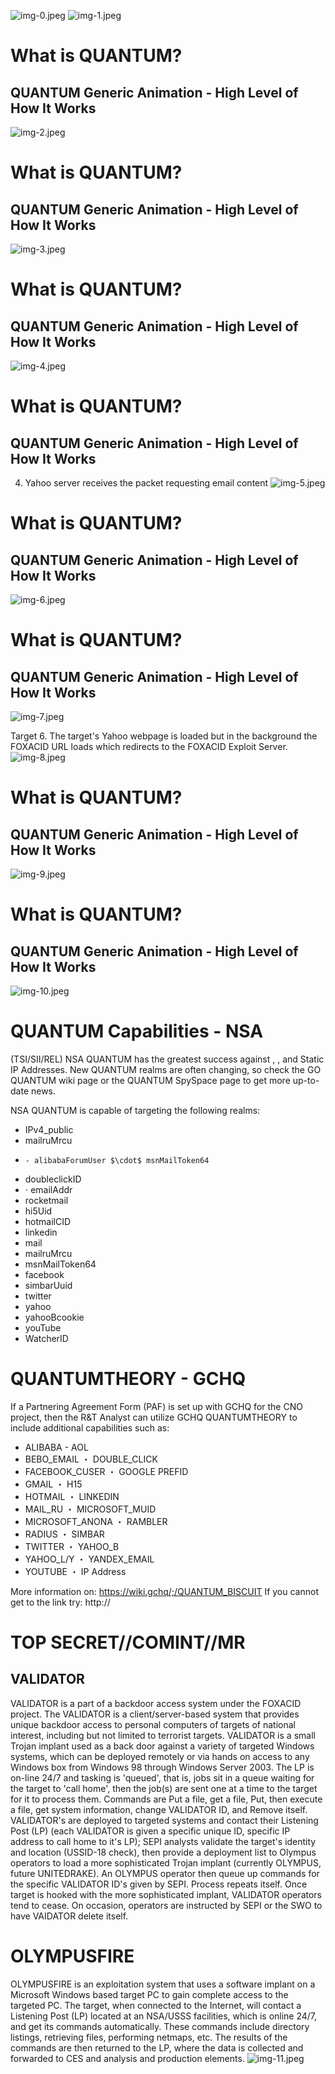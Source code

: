 ![img-0.jpeg](img-0.jpeg)
![img-1.jpeg](img-1.jpeg)
# What is QUANTUM? 

## QUANTUM Generic Animation - High Level of How It Works

![img-2.jpeg](img-2.jpeg)
# What is QUANTUM? 

## QUANTUM Generic Animation - High Level of How It Works

![img-3.jpeg](img-3.jpeg)
# What is QUANTUM? 

## QUANTUM Generic Animation - High Level of How It Works

![img-4.jpeg](img-4.jpeg)
# What is QUANTUM? 

## QUANTUM Generic Animation - High Level of How It Works

4. Yahoo server receives the packet requesting email content
![img-5.jpeg](img-5.jpeg)
# What is QUANTUM? 

## QUANTUM Generic Animation - High Level of How It Works

![img-6.jpeg](img-6.jpeg)
# What is QUANTUM? 

## QUANTUM Generic Animation - High Level of How It Works

![img-7.jpeg](img-7.jpeg)

Target
6. The target's Yahoo webpage is loaded but in the background the FOXACID URL loads which redirects to the FOXACID Exploit Server.
![img-8.jpeg](img-8.jpeg)
# What is QUANTUM? 

## QUANTUM Generic Animation - High Level of How It Works

![img-9.jpeg](img-9.jpeg)
# What is QUANTUM? 

## QUANTUM Generic Animation - High Level of How It Works

![img-10.jpeg](img-10.jpeg)
# QUANTUM Capabilities - NSA 

(TSI/SII/REL) NSA QUANTUM has the greatest success against <yahoo>, <facebook>, and Static IP Addresses. New QUANTUM realms are often changing, so check the GO QUANTUM wiki page or the QUANTUM SpySpace page to get more up-to-date news.

NSA QUANTUM is capable of targeting the following realms:

- IPv4_public
- mailruMrcu
-     - alibabaForumUser $\cdot$ msnMailToken64
- doubleclickID
- $\cdot$ emailAddr
- rocketmail
- hi5Uid
- hotmailCID
- linkedin
- mail
- mailruMrcu
- msnMailToken64
- facebook
- simbarUuid
- twitter
- yahoo
- yahooBcookie
- youTube
- WatcherID
# QUANTUMTHEORY - GCHQ 

If a Partnering Agreement Form (PAF) is set up with GCHQ for the CNO project, then the R\&T Analyst can utilize GCHQ QUANTUMTHEORY to include additional capabilities such as:

- ALIBABA - AOL
- BEBO_EMAIL ・ DOUBLE_CLICK
- FACEBOOK_CUSER ・ GOOGLE PREFID
- GMAIL ・ H15
- HOTMAIL ・ LINKEDIN
- MAIL_RU ・ MICROSOFT_MUID
- MICROSOFT_ANONA ・ RAMBLER
- RADIUS ・ SIMBAR
- TWITTER ・ YAHOO_B
- YAHOO_L/Y ・ YANDEX_EMAIL
- YOUTUBE ・ IP Address

More information on: https://wiki.gchq/;/QUANTUM_BISCUIT If you cannot get to the link try: http://
# TOP SECRET//COMINT//MR 

## VALIDATOR

VALIDATOR is a part of a backdoor access system under the FOXACID project. The VALIDATOR is a client/server-based system that provides unique backdoor access to personal computers of targets of national interest, including but not limited to terrorist targets. VALIDATOR is a small Trojan implant used as a back door against a variety of targeted Windows systems, which can be deployed remotely or via hands on access to any Windows box from Windows 98 through Windows Server 2003. The LP is on-line $24 / 7$ and tasking is 'queued', that is, jobs sit in a queue waiting for the target to 'call home', then the job(s) are sent one at a time to the target for it to process them. Commands are Put a file, get a file, Put, then execute a file, get system information, change VALIDATOR ID, and Remove itself. VALIDATOR's are deployed to targeted systems and contact their Listening Post (LP) (each VALIDATOR is given a specific unique ID, specific IP address to call home to it's LP); SEPI analysts validate the target's identity and location (USSID-18 check), then provide a deployment list to Olympus operators to load a more sophisticated Trojan implant (currently OLYMPUS, future UNITEDRAKE). An OLYMPUS operator then queue up commands for the specific VALIDATOR ID's given by SEPI. Process repeats itself. Once target is hooked with the more sophisticated implant, VALIDATOR operators tend to cease. On occasion, operators are instructed by SEPI or the SWO to have VAIDATOR delete itself.
# OLYMPUSFIRE 

OLYMPUSFIRE is an exploitation system that uses a software implant on a Microsoft Windows based target PC to gain complete access to the targeted PC. The target, when connected to the Internet, will contact a Listening Post (LP) located at an NSA/USSS facilities, which is online 24/7, and get its commands automatically. These commands include directory listings, retrieving files, performing netmaps, etc. The results of the commands are then returned to the LP, where the data is collected and forwarded to CES and analysis and production elements.
![img-11.jpeg](img-11.jpeg)
